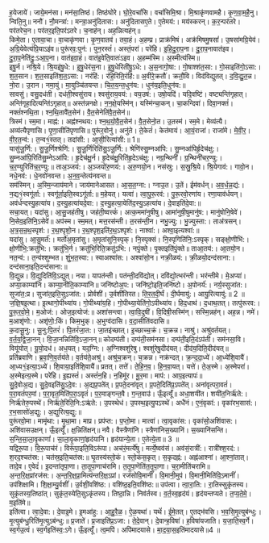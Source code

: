 

  
ह॒येजाये॑। जाये॒मन॑सा। मन॑सा॒तिष्ठ॑। तिष्ठ॑घोरे। घो॒रे॒वचां॑सि। वचां॑सिमि॒श्रा। मि॒श्राकृ॑णवामहै। कृ॒ण॒वा॒म॒है॒नु। न्विति॒नु॥ ननौ॑। नौ॒मन्त्रा॑:। मन्त्रा॒अनु॑दितास:। अनु॑दितासए॒ते। ए॒तेमय॑:। मय॑स्करन्। क॒र॒न्पर॑तरे। पर॑तरेच॒न। पर॑तर॒इति॒पर॑ऽतरे। च॒नाह॑न्। अह॒न्नित्यह॑न्॥  
किमे॒ता। ए॒तावा॒चा। वा॒चाकृ॑णवा। कृ॒ण॒वातव॑। तवा॒हं। अ॒हम्प्र। प्राक्र॑मिषं। अक्र॑मिषमु॒षसां॑। उ॒षसा॑मग्रि॒येव॑। अ॒ग्रि॒येवेत्य॑ग्रि॒याऽइ॑व॥ पुरू॑रव॒:पुन॑:। पुन॒रस्तं॑। अस्तं॒परा॑। परे॑हि। इ॒हि॒दु॒रा॒प॒ना। दु॒रा॒प॒नावात॑इव। दु॒रा॒प॒नेति॑दु॒:ऽआ॒प॒ना। वात॑इवा॒हं। वात॑इ॒वेति॒वातः॑ऽइव। अ॒हम्म॑स्मि। अ॒स्मीत्य॑स्मि॥  
इषु॒र्न। नश्रि॒ये। श्रि॒यइ॑षु॒धे:। इ॒षु॒धेर॑स॒ना। इ॒षु॒धेरिती॑षु॒ऽधे:। अ॒स॒नागो॒षा:। गो॒षाश्श॑त॒सा:। गो॒साइति॑गो॒ऽसा:। श॒त॒सान। श॒त॒साइति॑श॒त॒ऽसा:। नरंहि॑:। रंहि॒रिति॒रंहि॑:॥ अ॒वीरे॒क्रतौ॑। क्रतौ॒वि। विद॑विद्युतत्। द॒वि॒द्यु॒त॒न्न। नो॒रा। उ॒रान। नमा॒युं। मा॒युञ्चि॑तयन्त। चि॒त॒य॒न्त॒धुन॑य:। धुन॑य॒इति॒धुन॑य:॥  
सावसु॑। वसु॒दध॑ती। दध॑ती॒श्वसु॑राय। श्वसु॑राय॒वय॑:। वय॒उष॑:। उषो॒यदि॑। यदि॒वष्टि॑। वष्ट्यन्ति॑गृहात्। अन्ति॑गृहा॒दित्यन्ति॑ऽगृहात्॥ अस्त॑न्ननक्षे। न॒न॒क्षे॒यस्मि॑न्। यस्मि॑न्चा॒कन्। चा॒कन्दिवा॑। दिवा॒नक्तं॑। नक्तं॑श्नथि॒ता। श्न॒थि॒तावै॑त॒सेन॑। वै॒त॒सेनेति॑वै॒त॒सेन॑॥  
त्रिस्म॑। स्म॒मा। माह्न॑:। अह्न॑श्नथय:। श्न॒थ॒यो॒वै॒त॒सेन॑। वै॒त॒सेनो॒त। उ॒तस्म॑। स्म॒मे। मेव्य॑त्यै। अव्य॑त्यैपृणासि। पृ॒णा॒सीति॑पृणासि॥ पुरू॑र॒वोनु॑। अनु॑ते। ते॒केतं॑। केत॑मायं। आ॒यं॒राजा॑। राजा॑मे। मे॒वी॒र॒। वी॒र॒त॒न्व॑:। त॒न्व१॒॑स्तत्। तदा॑सी:। आ॒सी॒रित्या॑सी:॥ 1॥  
यासु॑जू॒र्णि:। सु॒जू॒र्णिश्श्रेणि॑:। सु॒जू॒र्णिरिति॑सु॒ऽजू॒र्णि:। श्रेणि॑स्सु॒म्नआ॑पि:। सु॒म्नआ॑पिर्हृ॒देच॑क्षु:। सु॒म्नआ॑पि॒रिति॑सु॒म्नेऽआ॑पि:। हृ॒देच॑क्षु॒र्न। हृ॒देच॑क्षु॒रिति॑हृ॒देऽच॑क्षु:। नग्र॒न्थिनी॑। ग्र॒न्थिनी॑चर॒ण्यु:। च॒र॒ण्युरिति॑च॒र॒ण्यु:॥ ताअ॒ञ्जय॑:। अ॒ञ्जयो॑रु॒णय॑:। अ॒रु॒णयो॒न। नस॑स्रु:। स॒स्रु॒श्रि॒ये। श्रि॒येगाव॑:। गावो॒न। नधे॒नव॑:। धे॒नवो॑नवन्त। अ॒न॒व॒न्तेत्य॑नवन्त॥  
सम॑स्मिन्। अ॒स्मि॒न्जाय॑माने। जाय॑मानेआसत। आ॒स॒त॒ग्ना:। ग्नाउ॒त। उ॒तें। ईम॑वर्धन्। अ॒व॒र्ध॒न्न॒द्य॑:। न॒द्य१॒॑स्वगू॑र्ता:। स्वगू॑र्ता॒इति॒स्वऽगू॑र्ता:॥ म॒हेयत्। यत्वा॑। त्वा॒पु॒रू॒रव॑:। पु॒रू॒रवो॒रणा॑य। रणा॒याव॑र्धयन्। अव॑र्धन्दस्यु॒हत्या॑य। द॒स्यु॒हत्या॑यदे॒वा:। द॒स्यु॒हत्या॒येति॑द॒स्यु॒ऽहत्या॑य। दे॒वाइति॑दे॒वा:॥  
सचा॒यत्। यदा॑सु। आ॒सु॒जह॑तीषु। जह॑ती॒ष्वत्त्कं॑। अत्क॒ममा॑नुषीषु। आमा॑नुषी॒षुमानु॑ष:। मानु॑षोनि॒षेवे॑। नि॒सेव॒इति॑नि॒ऽसेवे॑॥ अप॑स्म। स्म॒मत्। मत्त॒रस॑न्ती। त॒रस॑न्ती॒न। नभु॒ज्यु:। भु॒ज्युस्ता:। ताअ॑त्रसन्। अ॒त्र॒स॒न्र॒थ॒स्पृश॑:। र॒थ॒श्पृशो॒न। र॒थ॒श्पृश॒इति॑र॒थ॒ऽश्पृश॑:। नाश्वा॑:। अश्वा॒इत्यश्वा॑:॥  
यदा॑सु। आ॒सु॒मर्त॑:। मर्तो॑अ॒मृता॑सु। अ॒मृता॑सुनि॒स्पृक्। नि॒स्पृक्सं। नि॒स्पृगिति॑नि॒:ऽस्पृक्। सङ्क्षो॒णीभि॑:। क्षो॒णीभि॒:क्रतु॑भि:। क्रतु॑भि॒र्न। क्रतु॑भि॒रिति॒क्रतु॑ऽभि:। नपृं॒क्ते। पृ॒क्तइति॑पृं॒क्ते॥ ताआ॒तय॑:। आ॒तयो॒न। नत॒न्व॑:। त॒न्व॑श्शुम्भत। शुं॒भ॒त॒स्वा:। स्वाअश्वा॑स:। अश्वा॑सो॒न। नक्री॒ळय॑:। क्री॒ळयो॒दन्द॑साना:। दन्द॑साना॒इति॒दन्द॑साना:॥  
वि॒द्युन्न। वि॒द्युदिति॑वि॒ऽद्युत्। नया। यापत॑न्ती। पत॑न्ती॒दवि॑द्योत्। दवि॑द्यो॒त्भर॑न्ती। भर॑न्तीमे। मे॒अप्या॑। अप्या॒काम्या॑नि। काम्या॒नीति॒काम्या॑नि॥ जनि॑ष्टोअ॒प:। जनि॑ष्टो॒इति॒जनि॑ष्टो। अ॒पोनर्य॑:। नर्य॒स्सुजा॑त:। सुजा॑त॒:प्र। सुजा॑त॒इति॒सुऽजा॑त:। प्रोर्वशी॑। उ॒र्वशी॑तिरत। ति॒र॒त॒दी॒र्घं। दी॒र्घमायु॑:। आयु॒रित्यायु॑:॥ 2 ॥  
ज॒ज्ञि॒षइ॒त्था। इ॒त्थागो॒पीथ्या॑य। गो॒पीथ्या॑य॒हि। गो॒पीथ्या॒येति॑गो॒ऽपीथ्या॑य। हिद॒धाथ॑। द॒धाथ॒तत्। तत्पु॑रूरव:। पु॒रू॒र॒वो॒मे॒। म॒ओज॑:। ओज॒इत्योज॑:॥ अशा॑सन्त्वा। त्वा॒वि॒दुषी॑। वि॒दिषी॒सस्मि॑न्। सस्मि॒न्नह॑न्। अह॒न्न। नमे॑। म॒आशृ॑णो:। अशृ॑णो॒:किं। किम॒भुक्। अ॒भुग्व॑दासि। व॒दा॒सीति॑वदासि॥  
क॒दासू॒नु:। सू॒नु:पि॒तरं॑। पि॒तरं॑जा॒त:। जा॒तइ॑च्छात्। इ॒च्छाच्च॒क्रं। च॒क्रन्न। नाश्रु॑। अश्रु॑वर्तयत्। व॒र्त॒य॒द्वि॒जा॒नन्। वि॒जा॒नन्निति॑वि॒ऽजा॒नन्॥ कोदम्प॑ती। दम्प॑ती॒सम॑नसा। दम्प॑ती॒इति॒दंऽप॑ती। सम॑नसा॒वि। वियू॑योत्। यू॒यो॒दध॑। अध॒यत्। यद॒ग्नि:। अ॒ग्निश्वशु॑रेषु। श्वशु॑रेषु॒दीद॑यत्। दीद॑य॒दिति॒दीद॑यत्॥  
प्रति॑ब्रवाणि। ब्र॒वा॒णि॒व॒र्तय॑ते। व॒र्तय॑ते॒अश्रु॑। अश्रु॑च॒क्रन्। च॒क्रन्न। नक्र॑न्दत्। क्र॒न्द॒दा॒ध्ये॑। आ॒ध्ये॑शि॒वायै॑। आ॒ध्य१॒॑इत्या॒ऽध्ये॑। शि॒वाया॒इति॑शि॒वायै॑॥ प्रतत्। तत्ते॑। ते॒हि॒न॒व॒। हि॒न॒वा॒यत्। यत्ते॑। ते॒अ॒स्मे। अ॒स्मेपरा॑। अ॒स्मेइत्य॒स्मे। परे॑हि। इ॒ह्यस्तं॑। अस्तं॑न॒हि। न॒हिमू॑र। मू॒र॒मा। माप॑:। आप॒इत्यापः॑॥  
सु॒दे॒वोअ॒द्य। सु॒दे॒वइति॑सु॒ऽदे॒व:। अ॒द्यप्र॒पते॑त्। प्र॒पते॒दना॑वृत्। प्र॒पते॒दिति॑प्र॒ऽपते॑त्। अना॑वृत्परा॒वतं॑। प॒रा॒वतं॑पर॒मां। प॒रा॒वृत॒मिति॑प॒रा॒ऽवृतं॑। प॒र॒माङ्गन्त॒वै। ग॒न्त॒वाउ॑। ऊँ॒इत्यूँ॑॥ अधा॒शयी॑त। शयी॑त॒निर्ऋ॑ते:। निर्ऋ॑तेरु॒पस्थे॑। निर्ऋ॑ते॒रिति॒नि:ऽऋ॑ते:। उ॒पस्थेध॑। उ॒पस्थ॒इत्यु॒पऽस्थे॑। अधै॑नं। ए॒नं॒वृका॑:। वृका॑रभ॒सास॑:। र॒भ॒सासो॑अ॒द्यु:। अ॒द्युरित्य॒द्यु:॥  
पुरू॑रवो॒मा। मामृ॑था:। मृ॒था॒मा। माप्र। प्रप॑प्त:। प॒प्तो॒मा। मात्वा॑। त्वा॒वृका॑स:। वृका॑सो॒अशि॑वास:। अशि॑वासउक्षन्। ऊँ॒इत्यूँ॑। क्ष॒न्निति॑क्षन्॥ नवै। वैस्त्रैणा॑नि। स्त्रैणा॑निस॒ख्यानि॑। स॒ख्यानि॑सन्ति। स॒न्ति॒सा॒ला॒वृ॒काणां॑। सा॒ला॒वृ॒काणां॒हृद॑यानि। हृद॑यान्ये॒ता। ए॒तेत्ये॒ता॥ 3 ॥  
यद्विरू॒पा। वि॒रू॒पाच॑रं। विरू॑पा॒इति॒विऽरू॑पा। अच॑रं॒मर्त्ये॑षु। मर्त्ये॒ष्वव॑सं। अव॑सं॒रात्री॑:। रात्री॑श्श॒रद॑:। श॒रद॒श्चत॑स्र:। चत॑स्र॒इति॒चत॑स्र:॥ घृ॒तस्य॑स्तो॒कं। स्तो॒कंस॒कृत्। स॒कृदह्न॑:। अह्न॑आश्नां। आ॒श्नां॒तात्। तादे॒व। ए॒वेदं॑। इ॒दन्ता॑तृपा॒णा। ता॒तृ॒पा॒णाच॑रामि। त॒तृ॒पा॒णॆति॑त॒तृ॒पा॒णा। च॒रा॒मीति॑चरामि॥  
अ॒न्त॒रि॒क्ष॒प्रांरज॑स:। अ॒न्त॒रि॒क्ष॒प्रा॒मित्य॑न्तरि॒क्ष॒ऽप्रां। रज॑सोवि॒मानीं॑। वि॒मानी॒मुप॑। वि॒मानी॒मिति॑वि॒ऽमानीं॑। उप॑शिक्षामि। शि॒क्षा॒म्यु॒र्वशीं॑। उ॒र्वशीं॒वशि॑ष्ठ:। वशि॑ष्ठ॒इति॒वशि॑ष्ठ:॥ उप॑त्वा। त्वा॒रा॒ति:। रा॒तिस्सुकृ॑तस्य। सुकृ॑तस्य॒तिष्ठा॑त्। सुकृ॑त॒स्येति॒सुऽकृ॑तस्य। तिष्ठा॒न्नि। निव॑र्तस्व। व॒र्त॒स्व॒हृद॑यं। हृद॑यन्तप्यते। त॒प्य॒ते॒मे॒। म॒इति॑मे॥  
इति॑त्वा। त्वा॒दे॒वा:। दे॒वाइ॒मे। इ॒मआ॑हु:। आ॒हु॒रै॒ळ॒। ऐ॒ळ॒यथा॑। यथें॑। ई॒मे॒तत्। ए॒तद्भ॑वसि। भ॒व॒सि॒मृ॒त्युब॑न्धु:। मृ॒त्युब॑न्धु॒रिति॑मृ॒त्युऽब॑न्धु:॥ प्र॒जाते॑। प्र॒जाइति॑प्र॒ऽजा:। ते॒दे॒वान्। दे॒वान्ह॒विषा॑। ह॒विषा॑यजाति। य॒जा॒ति॒स्व॒र्गे। स्व॒र्गउ॒त्वं। स्व॒र्गइति॑स्व॒:ऽगे। ऊँ॒इत्यूँ॑। त्व॒मपि॑। अपि॑मादयासे। मा॒द॒या॒स॒इति॑मादयासे॥4 ॥  
